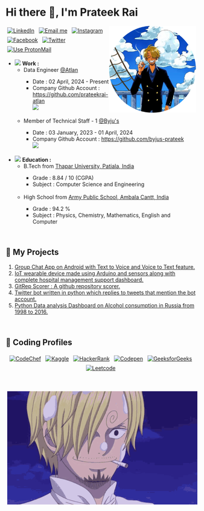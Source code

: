 # Hi there 👋, I'm Prateek Rai

<img align='right' src="Images/sanji_pfp_round.png" width="230">

<!-- [![Github](https://img.shields.io/github/followers/prateek11rai?label=Follow&style=social)](https://github.com/prateek11rai) &nbsp; ![views](https://komarev.com/ghpvc/?username=prateek11rai&color=blueviolet) -->

<p align="left">
 <a href="https://www.linkedin.com/in/prateek-rai-48597b1ab/" target="_blank"><img src="https://img.shields.io/badge/Linkedin-%230077B5.svg?logo=linkedin&logoColor=white" alt="LinkedIn" height="30" style="vertical-align:top; margin:4px"></a>
 <a href="mailto:prateek11rai@gmail.com" target="_blank"> <img src="https://img.shields.io/badge/Gmail-D14836?logo=gmail&logoColor=white" alt="Email me" height="30" style="vertical-align:top; margin:4px"></a>
 <a href="https://www.instagram.com/prateek11rai/" target="_blank"> <img src="https://img.shields.io/badge/Instagram-%23E4405F.svg?logo=Instagram&logoColor=white" alt="Instagram" height="30" style="vertical-align:top; margin:4px"></a>
 <a href="https://www.facebook.com/prateek11rai/" target="_blank"> <img src="https://img.shields.io/badge/Facebook-%231877F2.svg?logo=Facebook&logoColor=white" alt="Facebook" height="30" style="vertical-align:top; margin:4px"></a>
 <a href="https://x.com/Prateek11Rai" target="_blank"> <img src="https://img.shields.io/badge/X-%23000000.svg?logo=X&logoColor=white" alt="Twitter" height="30" style="vertical-align:top; margin:4px"></a>
 <a href="mailto:prateek11rai@protonmail.com" target="_blank"> <img src="https://img.shields.io/badge/Proton%20Mail-6D4AFF?logo=protonmail&logoColor=fff" alt="Use ProtonMail" height="30" style="vertical-align:top; margin:4px"></a>
</p>

<p>
    <ul>
        <li>    
            <img src="https://media.giphy.com/media/WUlplcMpOCEmTGBtBW/giphy.gif" width="30"> 
            <b>Work : </b>
            <br/>
            <ul>
                <li>Data Engineer <a href="https://byjus.com/">@Atlan</a></li>
                    <ul>
                        <li>Date : 02 April, 2024 - Present</li>
                        <li>Company Github Account : <a href="https://github.com/prateekrai-atlan">https://github.com/prateekrai-atlan</a></li>
                        <img src="https://github-readme-streak-stats.herokuapp.com/?user=prateekrai-atlan&theme=tokyonight&hide_border=true" width="400">
                    </ul>
                <br/>
                <li>Member of Technical Staff - 1 <a href="https://atlan.com/">@Byju's</a></li>
                    <ul>
                        <li>Date : 03 January, 2023 - 01 April, 2024</li>
                        <li>Company Github Account : <a href="https://github.com/byjus-prateek">https://github.com/byjus-prateek</a></li>
                        <img src="https://github-readme-streak-stats.herokuapp.com/?user=byjus-prateek&theme=tokyonight&hide_border=true" width="400">
                    </ul>
            </ul>
        </li>
        <br/>
        <li>
            <img src="https://media.giphy.com/media/fYSnHlufseco8Fh93Z/giphy.gif" width="30">
            <b>Education : </b>
            <br/>
            <ul>
                <li>B.Tech from <a href="https://www.thapar.edu/">Thapar University, Patiala, India</a></li>
                    <ul>
                        <li>Grade : 8.84 / 10 (CGPA)</li>
                        <li>Subject : Computer Science and Engineering</li>
                    </ul>
                <br/>
                <li>High School from <a href="https://apsambala.edu.in/">Army Public School, Ambala Cantt, India</a></li>
                    <ul>
                        <li>Grade : 94.2 %</li>
                        <li>Subject : Physics, Chemistry, Mathematics, English and Computer</li>
                    </ul>
            </ul>
        </li>
    </ul>
</p>

<br />

## :space_invader: My Projects

1. <a href="https://github.com/prateek11rai/Group_Chat_App_Project#readme" target="_blank">Group Chat App on Android with Text to Voice and Voice to Text feature.</a>
2. <a href="https://github.com/prateek11rai/DocAid#reademe" target="_blank">IoT wearable device made using Arduino and sensors along with complete hospital management support dashboard.</a>
3. <a href="https://github.com/prateek11rai/Gitrep_Scorer#readme" target="_blank">GitRep Scorer : A github repository scorer.</a>
4. <a href="https://github.com/prateek11rai/twitter-reply-bot#readme" target="_blank">Twitter bot written in python which replies to tweets that mention the bot account.</a>
5. <a href="https://github.com/prateek11rai/russia-alcohol-dashboard#readme" target="_blank">Python Data analysis Dashboard on Alcohol consumption in Russia from 1998 to 2016.</a>

<br/>

## 🧰 Coding Profiles

<p align="center">
 <a href="https://www.codechef.com/users/prateekrai360" target="_blank"><img src="https://img.shields.io/badge/-CodeChef-5B4638?style=for-the-badge&logo=CodeChef&logoColor=white" alt="CodeChef" height="40" style="vertical-align:top; margin:4px"></a>
 <a href="https://www.kaggle.com/prateek11rai" target="_blank"> <img src="https://img.shields.io/badge/Kaggle-20BEFF?style=for-the-badge&logo=Kaggle&logoColor=white" alt="Kaggle" height="40" style="vertical-align:top; margin:4px"></a>
 <a href="https://www.hackerrank.com/prateekrai360" target="_blank"> <img src="https://img.shields.io/badge/-Hackerrank-2EC866?style=for-the-badge&logo=HackerRank&logoColor=white" alt="HackerRank" height="40" style="vertical-align:top; margin:4px"></a>
 <a href="https://codepen.io/prateek11rai" target="_blank"> <img src="https://img.shields.io/badge/Codepen-000000?style=for-the-badge&logo=codepen&logoColor=white" alt="Codepen" height="40" style="vertical-align:top; margin:4px"></a>
 <a href="https://auth.geeksforgeeks.org/user/prateek11rai/profile" target="_blank"> <img src="https://img.shields.io/badge/GeeksforGeeks-298D46?style=for-the-badge&logo=geeksforgeeks&logoColor=white" alt="GeeksforGeeks" height="40" style="vertical-align:top; margin:4px"></a>
 <a href="https://leetcode.com/prateek11rai/" target="_blank"> <img src="https://img.shields.io/badge/LeetCode-000000?style=for-the-badge&logo=LeetCode&logoColor=#d16c06" alt="Leetcode" height="40" style="vertical-align:top; margin:4px"></a>
</p>

<br />


<p align="center">
 <img src="./Images/sanji.gif" alt="HI" height="300" style="vertical-align:top; margin:4px">
</p>

<!-- ## :mechanical_arm: GitHub Analytics :

![Prateek's GitHub stat](https://github-readme-stats.vercel.app/api?username=prateek11rai&theme=tokyonight&show_icons=true) &nbsp; ![Top Langs](https://github-readme-stats.vercel.app/api/top-langs/?username=prateek11rai&theme=tokyonight&layout=compact) -->
<!---
prateek11rai/prateek11rai is a ✨ special ✨ repository because its `README.md` (this file) appears on your GitHub profile.
You can click the Preview link to take a look at your changes.
--->
